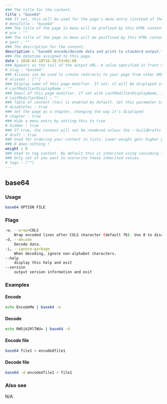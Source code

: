 ```yaml
---
### The title for the content.
title : "base64"
### If set, this will be used for the page's menu entry (instead of the `title` attribute)
# menuTitle : "base64"
### The title of the page in menu will be prefixed by this HTML content
# pre : ""
### The title of the page in menu will be postfixed by this HTML content
# post : ""
### The description for the content.
description : "base64 encode/decode data and print to standard output."
### The datetime assigned to this page.
date : 2020-03-10T16:38:53+01:00
### Appears as the tail of the output URL. A value specified in front matter will override the segment of the URL based on the filename.
# slug : "base64"
### Aliases can be used to create redirects to your page from other URLs.
# aliases : [""]
### Display name of this page modifier. If set, it will be displayed in the footer.
# LastModifierDisplayName : ""
### Email of this page modifier. If set with LastModifierDisplayName, it will be displayed in the footer
# LastModifierEmail : ""
### Table of content (toc) is enabled by default. Set this parameter to true to disable it.
# disableToc : true
### Set the page as a chapter, changing the way it's displayed
# chapter : true
### Hide a menu entry by setting this to true
# hidden : true
### If true, the content will not be rendered unless the --buildDrafts flag is passed to the hugo command.
# draft : true
### Used for ordering your content in lists. Lower weight gets higher precedence. So content with lower weight will come first.
### 0 does nothing !
weight : 0
### Used to tag content. By default this is inherited using cascading from _index.md files
### Only set of you want to overwrite these inherited values.
# tags : [""]
---
```


## base64

### Usage

```bash
base64 OPTION FILE
```

### Flags

```bash
-w, --wrap=COLS
    Wrap encoded lines after COLS character (default 76). Use 0 to disable line wrapping.
-d, --decode
    Decode data.
-i, --ignore-garbage
    When decoding, ignore non-alphabet characters.
--help
    display this help and exit
--version
    output version information and exit
```

### Examples

#### Encode

```bash
echo EncodeMe | base64 -e
```

#### Decode

```bash
echo RW5jb2RlTWU= | base64 -d
```

#### Encode file

```bash
base64 file1 > encodedfile1
```

#### Decode file

```bash
base64 -d encodedfile1 > file1
```

### Also see

N/A
